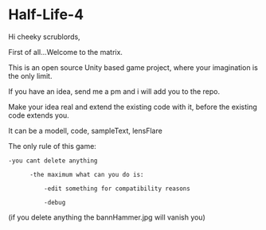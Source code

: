 # Half-Life-4

Hi cheeky scrublords,

First of all...Welcome to the matrix.

This is an open source Unity based game project, where your imagination is the only limit.

If you have an idea, send me a pm and i will add you to the repo.

Make your idea real and extend the existing code with it, before the existing code extends you.

It can be a modell, code, sampleText, lensFlare

The only rule of this game:

    -you cant delete anything

          -the maximum what can you do is: 

              -edit something for compatibility reasons

              -debug
            
  (if you delete anything the bannHammer.jpg will vanish you)
  
